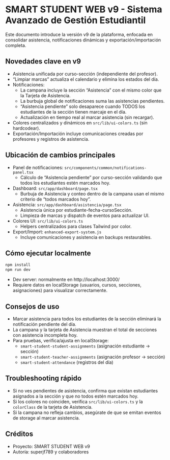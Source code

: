 # SMART STUDENT WEB v9 - Sistema Avanzado de Gestión Estudiantil

Este documento introduce la versión v9 de la plataforma, enfocada en consolidar asistencia, notificaciones dinámicas y exportación/importación completa.

## Novedades clave en v9

- Asistencia unificada por curso-sección (independiente del profesor).
- “Limpiar marcas” actualiza el calendario y elimina los estados del día.
- Notificaciones:
  - La campana incluye la sección “Asistencia” con el mismo color que la Tarjeta de Asistencia.
  - La burbuja global de notificaciones suma las asistencias pendientes.
  - “Asistencia pendiente” solo desaparece cuando TODOS los estudiantes de la sección tienen marcaje en el día.
  - Actualización en tiempo real al marcar asistencia (sin recargar).
- Colores centralizados y dinámicos en `src/lib/ui-colors.ts` (sin hardcodear).
- Exportación/Importación incluye comunicaciones creadas por profesores y registros de asistencia.

## Ubicación de cambios principales

- Panel de notificaciones: `src/components/common/notifications-panel.tsx`
  - Cálculo de “Asistencia pendiente” por curso-sección validando que todos los estudiantes estén marcados hoy.
- Dashboard: `src/app/dashboard/page.tsx`
  - Burbuja de Asistencia y conteo dentro de la campana usan el mismo criterio de “todos marcados hoy”.
- Asistencia: `src/app/dashboard/asistencia/page.tsx`
  - Asistencia única por estudiante-fecha-cursoSección.
  - Limpieza de marcas y dispatch de eventos para actualizar UI.
- Colores UI: `src/lib/ui-colors.ts`
  - Helpers centralizados para clases Tailwind por color.
- Export/Import: `enhanced-export-system.js`
  - Incluye comunicaciones y asistencia en backups restaurables.

## Cómo ejecutar localmente

```bash
npm install
npm run dev
```

- Dev server: normalmente en http://localhost:3000/
- Requiere datos en localStorage (usuarios, cursos, secciones, asignaciones) para visualizar correctamente.

## Consejos de uso

- Marcar asistencia para todos los estudiantes de la sección eliminará la notificación pendiente del día.
- La campana y la tarjeta de Asistencia muestran el total de secciones con asistencia incompleta hoy.
- Para pruebas, verifica/ajusta en localStorage:
  - `smart-student-student-assignments` (asignación estudiante → sección)
  - `smart-student-teacher-assignments` (asignación profesor → sección)
  - `smart-student-attendance` (registros del día)

## Troubleshooting rápido

- Si no ves pendientes de asistencia, confirma que existan estudiantes asignados a la sección y que no todos estén marcados hoy.
- Si los colores no coinciden, verifica `src/lib/ui-colors.ts` y la `colorClass` de la tarjeta de Asistencia.
- Si la campana no refleja cambios, asegúrate de que se emitan eventos de storage al marcar asistencia.

## Créditos

- Proyecto: SMART STUDENT WEB v9
- Autoría: superjf789 y colaboradores
